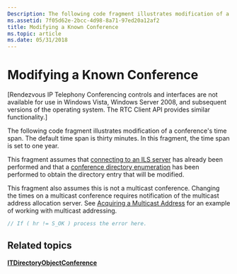 ```yaml
---
Description: The following code fragment illustrates modification of a conferences time span. The default time span is thirty minutes. In this fragment, the time span is set to one year.
ms.assetid: 7f05d62e-2bcc-4d98-8a71-97ed20a12af2
title: Modifying a Known Conference
ms.topic: article
ms.date: 05/31/2018
---
```


# Modifying a Known Conference

\[Rendezvous IP Telephony Conferencing controls and interfaces are not available for use in Windows Vista, Windows Server 2008, and subsequent versions of the operating system. The RTC Client API provides similar functionality.\]

The following code fragment illustrates modification of a conference's time span. The default time span is thirty minutes. In this fragment, the time span is set to one year.

This fragment assumes that [connecting to an ILS server](connecting-to-an-ils-server.md) has already been performed and that a [conference directory enumeration](enumerating-conference-directories.md) has been performed to obtain the directory entry that will be modified.

This fragment also assumes this is not a multicast conference. Changing the times on a multicast conference requires notification of the multicast address allocation server. See [Acquiring a Multicast Address](acquiring-a-multicast-address.md) for an example of working with multicast addressing.


```C++
// If ( hr != S_OK ) process the error here. 
```



## Related topics

<dl> <dt>

[**ITDirectoryObjectConference**](/windows/desktop/api/Rend/nn-rend-itdirectoryobjectconference)
</dt> </dl>

 

 



